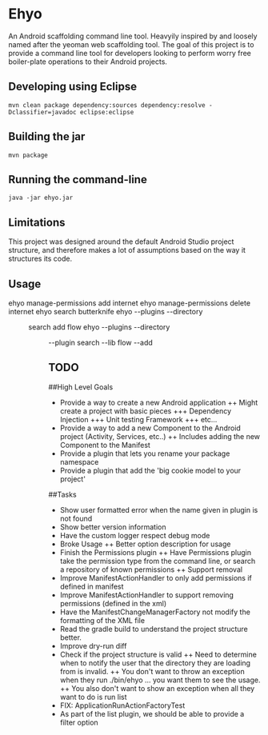 Ehyo
====
An Android scaffolding command line tool. Heavyily inspired by and loosely named after the yeoman web scaffolding tool. The goal of this project is to provide a command line tool for developers looking to perform worry free boiler-plate operations to their Android projects.

Developing using Eclipse
------------------------
`mvn clean package dependency:sources dependency:resolve -Dclassifier=javadoc eclipse:eclipse`

Building the jar
----------------
`mvn package`

Running the command-line
------------------------
`java -jar ehyo.jar`

Limitations
-----------
This project was designed around the default Android Studio project structure, and therefore makes a lot of assumptions based on the way it structures its code. 

Usage
-----
ehyo manage-permissions add internet
ehyo manage-permissions delete internet
ehyo search butterknife
ehyo --plugins <ns> --directory <dir> search add flow
ehyo --plugins <ns> --directory <dir> --plugin search --lib flow --add

TODO
----
##High Level Goals
+ Provide a way to create a new Android application
++ Might create a project with basic pieces
+++ Dependency Injection
+++ Unit testing Framework
+++ etc...
+ Provide a way to add a new Component to the Android project (Activity, Services, etc..)
++ Includes adding the new Component to the Manifest
+ Provide a plugin that lets you rename your package namespace
+ Provide a plugin that add the 'big cookie model to your project'

##Tasks
+ Show user formatted error when the name given in plugin is not found
+ Show better version information
+ Have the custom logger respect debug mode
+ Broke Usage
++ Better option description for usage
+ Finish the Permissions plugin
++ Have Permissions plugin take the permission type from the command line, or search a repository of known permissions
++ Support removal
+ Improve ManifestActionHandler to only add permissions if defined in manifest
+ Improve ManifestActionHandler to support removing permissions (defined in the xml)
+ Have the ManifestChangeManagerFactory not modify the formatting of the XML file
+ Read the gradle build to understand the project structure better.
+ Improve dry-run diff
+ Check if the project structure is valid
++ Need to determine when to notify the user that the directory they are loading from is invalid.
++ You don't want to throw an exception when they run ./bin/ehyo ... you want them to see the usage. 
++ You also don't want to show an exception when all they want to do is run list
+ FIX: ApplicationRunActionFactoryTest
+ As part of the list plugin, we should be able to provide a filter option